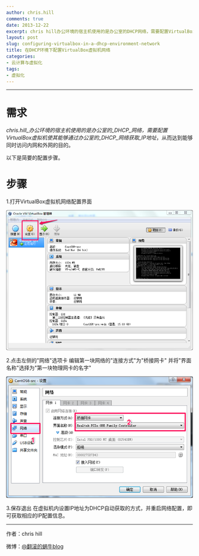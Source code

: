 ```yaml
---
author: chris.hill
comments: true
date: 2013-12-22
excerpt: chris hill办公环境的宿主机使用的是办公室的DHCP网络，需要配置VirtualBox虚拟机使其能够通过办公室的DHCP网络获取IP地址，从而达到能够同时访问内网和外网的目的。
layout: post
slug: configuring-virtualbox-in-a-dhcp-environment-network
title: 在DHCP环境下配置VirtualBox虚拟机网络
categories:
- 云计算与虚拟化
tags:
- 虚拟化
---
```


* * *





# 需求





_chris.hill_办公环境的宿主机使用的是办公室的_DHCP_网络，需要配置VirtualBox虚拟机使其能够通过办公室的_DHCP_网络获取_IP地址_，从而达到能够同时访问内网和外网的目的。





以下是简要的配置步骤。





# 步骤







1.打开VirtualBox虚拟机网络配置界面

![](/images/2013year/2013-12-22_how-to-configure-the-virtualbox-network-during-dhcp-env01.png)



<!-- more -->


2.点击左侧的"网络"选项卡
编辑第一块网络的"连接方式"为"桥接网卡"
并将"界面名称"选择为"第一块物理网卡的名字"

![](/images/2013year/2013-12-22_how-to-configure-the-virtualbox-network-during-dhcp-env02.png)



3.保存退出
在虚拟机内设置IP地址为DHCP自动获取的方式，并重启网络配置，即可获取相应的IP配置信息。






* * *





作者：chris hill





微博：[@翻滚的蜗牛blog](http://www.weibo.com/weittor)



